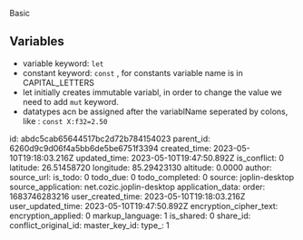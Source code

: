 Basic

## Variables

- variable keyword: `let`
- constant keyword: `const` , for constants variable name is in CAPITAL_LETTERS
- let initially creates immutable variabl, in order to change the value we need to add `mut` keyword.
- datatypes acn be assigned after the variablName seperated by colons, like : `const X:f32=2.50`


id: abdc5cab65644517bc2d72b784154023
parent_id: 6260d9c9d06f4a5bb6de5be6751f3394
created_time: 2023-05-10T19:18:03.216Z
updated_time: 2023-05-10T19:47:50.892Z
is_conflict: 0
latitude: 26.51458720
longitude: 85.29423130
altitude: 0.0000
author: 
source_url: 
is_todo: 0
todo_due: 0
todo_completed: 0
source: joplin-desktop
source_application: net.cozic.joplin-desktop
application_data: 
order: 1683746283216
user_created_time: 2023-05-10T19:18:03.216Z
user_updated_time: 2023-05-10T19:47:50.892Z
encryption_cipher_text: 
encryption_applied: 0
markup_language: 1
is_shared: 0
share_id: 
conflict_original_id: 
master_key_id: 
type_: 1